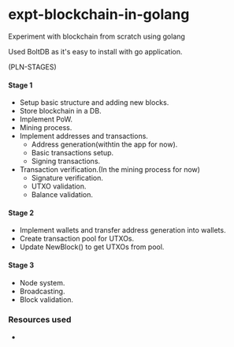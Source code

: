 # expt-blockchain-in-golang
 Experiment with blockchain from scratch using golang

 Used BoltDB as it's easy to install with go application.

(PLN-STAGES)
#### Stage 1
- Setup basic structure and adding new blocks.
- Store blockchain in a DB.
- Implement PoW.
- Mining process.
- Implement addresses and transactions.
    - Address generation(withtin the app for now).
    - Basic transactions setup.
    - Signing transactions.
- Transaction verification.(In the mining process for now)
    - Signature verification.
    - UTXO validation.
    - Balance validation.

#### Stage 2
- Implement wallets and transfer address generation into wallets.
- Create transaction pool for UTXOs.
- Update NewBlock() to get UTXOs from pool.

#### Stage 3
- Node system.
- Broadcasting.
- Block validation.


### Resources used
- 